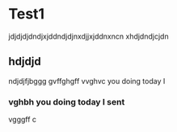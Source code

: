 # Test1
jdjdjdjdndjxjddndjdjnxdjjxjddnxncn
xhdjdndjcjdn

## hdjdjd
ndjdjfjbggg gvffghgff 
vvghvc you doing today I 

### vghbh you doing today I sent 
vgggff
c
